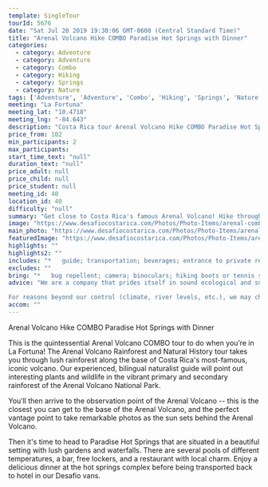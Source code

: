 ```yaml
---
template: SingleTour
tourId: 5676
date: "Sat Jul 20 2019 19:30:06 GMT-0600 (Central Standard Time)"
title: "Arenal Volcano Hike COMBO Paradise Hot Springs with Dinner"
categories: 
  - category: Adventure
  - category: Adventure
  - category: Combo
  - category: Hiking
  - category: Springs
  - category: Nature
tags: ['Adventure', 'Adventure', 'Combo', 'Hiking', 'Springs', 'Nature']
meeting: "La Fortuna"
meeting_lat: "10.4718"
meeting_lng: "-84.643"
description: "Costa Rica tour Arenal Volcano Hike COMBO Paradise Hot Springs with Dinner, id 5676"
price_from: 102
min_participants: 2
max_participants: 
start_time_text: "null"
duration_text: "null"
price_adult: null
price_child: null
price_student: null
meeting_id: 40
location_id: 40
difficulty: "null"
summary: "Get close to Costa Rica's famous Arenal Volcano! Hike through lush rainforest with an experienced naturalist guide who will point out interesting plants and wildlife and tell you all you want to know about Costa Rican nature and history! After your hike, enjoy a relaxing soak and delicious dinner at Paradise Hot Springs, near La Fortuna."
image: "https://www.desafiocostarica.com/Photos/Photo-Items/arenal-combo-tour-arenal-volcano-hike--paradise-hot-springs--dinner-1406410296.jpg"
main_photo: "https://www.desafiocostarica.com/Photos/Photo-Items/arenal-combo-tour-arenal-volcano-hike--paradise-hot-springs--dinner-1406410296.jpg"
featuredImage: "https://www.desafiocostarica.com/Photos/Photo-Items/arenal-combo-tour-arenal-volcano-hike--paradise-hot-springs--dinner-1406410296.jpg"
highlights: ""
highlights2: ""
includes: "*   guide; transportation; beverages; entrance to private reserve; hot springs; dinner"
excludes: ""
bring: "*   bug repellent; camera; binoculars; hiking boots or tennis shoes; rain gear"
advice: "We are a company that prides itself in sound ecological and sustainable tourism practices. We adhere to Costa Rica National Park guidelines to stay on authorized paths and do not permit the extraction of plants or the feeding of wild animals.We have created these fun COMBO tours to help you economize time and money on your vacation - we will coordinate your tour pick-ups and drop-offs and in some COMBOs, you may have a short break back at your hotel to take a breather before the next tour. Please keep your itinerary with you so you are aware of your COMBO logistics.Have a look at our Adventure Waiver if you have questions about our Costa Rica adventure tour policies.

For reasons beyond our control (climate, river levels, etc.), we may change to a more-suitable tour with an equal or similar adventure-appeal or offer other tour options so you don't miss out on a fun day in Costa Rica. We reserve the right to cancel a trip due to unfavorable conditions & will only run a tour according to our policies. Full refund is given if (on rare occasion) no tour is run."
accom: ""
---
```

Arenal Volcano Hike COMBO Paradise Hot Springs with Dinner

This is the quintessential Arenal Volcano COMBO tour to do when you’re in La Fortuna! The Arenal Volcano Rainforest and Natural History tour takes you through lush rainforest along the base of Costa Rica's most-famous, iconic volcano. Our experienced, bilingual naturalist guide will point out interesting plants and wildlife in the vibrant primary and secondary rainforest of the Arenal Volcano National Park.

You’ll then arrive to the observation point of the Arenal Volcano -- this is the closest you can get to the base of the Arenal Volcano, and the perfect vantage point to take remarkable photos as the sun sets behind the Arenal Volcano.

Then it's time to head to Paradise Hot Springs that are situated in a beautiful setting with lush gardens and waterfalls. There are several pools of different temperatures, a bar, free lockers, and a restaurant with local charm. Enjoy a delicious dinner at the hot springs complex before being transported back to hotel in our Desafio vans.